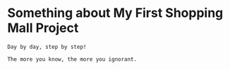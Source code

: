 # Something about My First Shopping Mall Project

	Day by day, step by step!
	
	The more you know, the more you ignorant.
